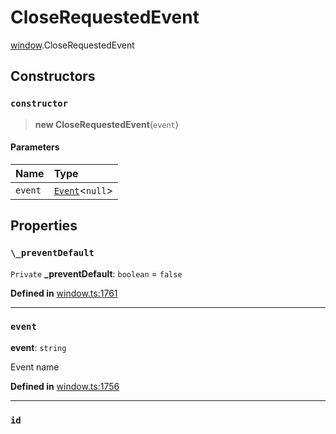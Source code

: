 # CloseRequestedEvent

[window](../modules/window.md).CloseRequestedEvent

## Constructors

### `constructor`

> **new CloseRequestedEvent**(`event`)

#### Parameters

| Name | Type |
| :------ | :------ |
| `event` | [`Event`](../interfaces/event.Event.md)<``null``\> |

## Properties

### `\_preventDefault`

 `Private` **\_preventDefault**: `boolean` = `false`

**Defined in** [window.ts:1761](https://github.com/tauri-apps/tauri/blob/e29997c5/tooling/api/src/window.ts#L1761)

___

### `event`

 **event**: `string`

Event name

**Defined in** [window.ts:1756](https://github.com/tauri-apps/tauri/blob/e29997c5/tooling/api/src/window.ts#L1756)

___

### `id`

 **id**: `number`

Event identifier used to unlisten

**Defined in** [window.ts:1760](https://github.com/tauri-apps/tauri/blob/e29997c5/tooling/api/src/window.ts#L1760)

___

### `windowLabel`

 **windowLabel**: `string`

The label of the window that emitted this event.

**Defined in** [window.ts:1758](https://github.com/tauri-apps/tauri/blob/e29997c5/tooling/api/src/window.ts#L1758)

## Methods

### `isPreventDefault`

> **isPreventDefault**(): `boolean`

**Returns**: `boolean`

___

### `preventDefault`

> **preventDefault**(): `void`

**Returns**: `void`

